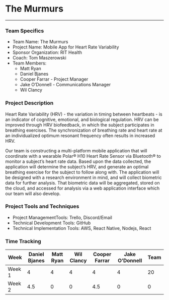 # The Murmurs
____
### Team Specifics
* Team Name: The Murmurs
* Project Name: Mobile App for Heart Rate Variability
* Sponsor Organization: RIT Health
* Coach: Tom Maszerowski
* Team Members:
  * Matt Ryan
  * Daniel Bjanes
  * Cooper Farrar - Project Manager
  * Jake O’Donnell - Communications Manager
  * Wil Clancy

### Project Description
Heart Rate Variability (HRV) - the variation in timing between heartbeats - is an indicator of cognitive, emotional, and biological regulation. HRV can be improved through HRV biofeedback, in which the subject participates in breathing exercises. The synchronization of breathing rate and heart rate at an individualized optimum resonant frequency often results in increased HRV. 
 
Our team is constructing a multi-platform mobile application that will coordinate with a wearable Polar® H10 Heart Rate Sensor via Bluetooth® to monitor a subject’s heart rate data. Based upon the data collected, the application will determine the subject’s HRV, and generate an optimal breathing exercise for the subject to follow along with. The application will be designed with a research environment in mind, and will collect biometric data for further analysis. That biometric data will be aggregated, stored on the cloud, and accessed for analysis via a web application interface which our team will also develop.

### Project Tools and Techniques
* Project ManagementTools: Trello, Discord/Email
* Technical Development Tools: GitHub
* Technical Implementation Tools: AWS, React Native, Nodejs, React

### Time Tracking

|Week|Daniel Bjanes|Matt Ryan|Wil Clancy|Cooper Farrar|Jake O’Donnell|Team|
| ----------- | ----------- | ----------- |-----------|-----------|-----------|-----------|
| Week 1      | 4           | 4           |4          |4          |4          |20         |
| Week 2      | 4.5         | 0           |0          |4.5        |0          |0          |
